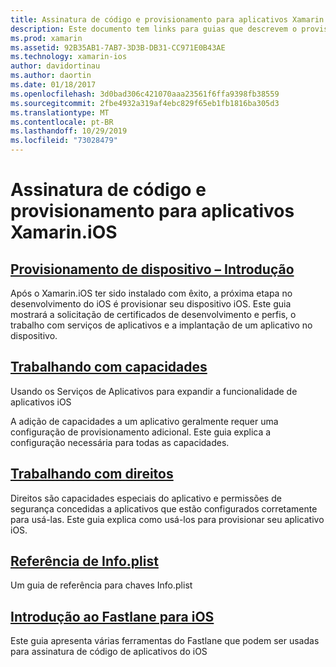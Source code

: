 ```yaml
---
title: Assinatura de código e provisionamento para aplicativos Xamarin.iOS
description: Este documento tem links para guias que descrevem o provisionamento de dispositivos, o trabalho com recursos, o trabalho com direitos, o arquivo Info.plist e o fastlane.
ms.prod: xamarin
ms.assetid: 92B35AB1-7AB7-3D3B-DB31-CC971E0B43AE
ms.technology: xamarin-ios
author: davidortinau
ms.author: daortin
ms.date: 01/18/2017
ms.openlocfilehash: 3d0bad306c421070aaa23561f6ffa9398fb38559
ms.sourcegitcommit: 2fbe4932a319af4ebc829f65eb1fb1816ba305d3
ms.translationtype: MT
ms.contentlocale: pt-BR
ms.lasthandoff: 10/29/2019
ms.locfileid: "73028479"
---
```

# <a name="code-signing-and-provisioning-for-xamarinios-apps"></a>Assinatura de código e provisionamento para aplicativos Xamarin.iOS

## <a name="device-provisioning--introductioniosget-startedinstallationdevice-provisioningindexmd"></a>[Provisionamento de dispositivo – Introdução](~/ios/get-started/installation/device-provisioning/index.md)

Após o Xamarin.iOS ter sido instalado com êxito, a próxima etapa no desenvolvimento do iOS é provisionar seu dispositivo iOS. Este guia mostrará a solicitação de certificados de desenvolvimento e perfis, o trabalho com serviços de aplicativos e a implantação de um aplicativo no dispositivo.

## <a name="working-with-capabilitiescapabilitiesindexmd"></a>[Trabalhando com capacidades](capabilities/index.md)

Usando os Serviços de Aplicativos para expandir a funcionalidade de aplicativos iOS

A adição de capacidades a um aplicativo geralmente requer uma configuração de provisionamento adicional. Este guia explica a configuração necessária para todas as capacidades.

## <a name="working-with-entitlementsentitlementsmd"></a>[Trabalhando com direitos](entitlements.md)

Direitos são capacidades especiais do aplicativo e permissões de segurança concedidas a aplicativos que estão configurados corretamente para usá-las. Este guia explica como usá-los para provisionar seu aplicativo iOS.

## <a name="infoplist-referenceinfoplist-referencemd"></a>[Referência de Info.plist](infoplist-reference.md)

Um guia de referência para chaves Info.plist

## <a name="introduction-to-fastlane-for-iosiosdeploy-testprovisioningfastlaneindexmd"></a>[Introdução ao Fastlane para iOS](~/ios/deploy-test/provisioning/fastlane/index.md)

Este guia apresenta várias ferramentas do Fastlane que podem ser usadas para assinatura de código de aplicativos do iOS
